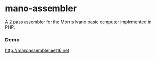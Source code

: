 # mano-assembler
A 2 pass assembler for the Morris Mano basic computer implemented in PHP.

### Demo
http://manoassembler.net16.net
